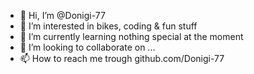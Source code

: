 - 👋 Hi, I’m @Donigi-77
- 👀 I’m interested in bikes, coding & fun stuff
- 🌱 I’m currently learning nothing special at the moment
- 💞️ I’m looking to collaborate on ...
- 📫 How to reach me trough github.com/Donigi-77

<!---
Donigi-77/Donigi-77 is a ✨ special ✨ repository because its `README.md` (this file) appears on your GitHub profile.
You can click the Preview link to take a look at your changes.
--->
